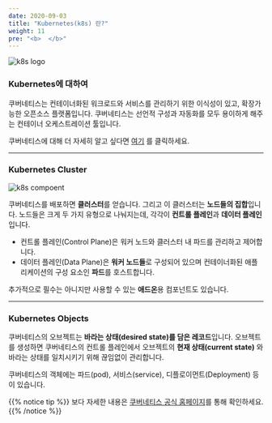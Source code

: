 ```yaml
---
date: 2020-09-03
title: "Kubernetes(k8s) 란?"
weight: 11
pre: "<b>  </b>"
---
```


![k8s logo](/images/overview/k8s_logo.png)

### Kubernetes에 대하여 

쿠버네티스는 컨테이너화된 워크로드와 서비스를 관리하기 위한 이식성이 있고, 확장가능한 오픈소스 플랫폼입니다. 쿠버네티스는 선언적 구성과 자동화를 모두 용이하게 해주는 컨테이너 오케스트레이션 툴입니다.

쿠버네티스에 대해 더 자세히 알고 싶다면 [여기](https://kubernetes.io/docs/concepts/overview/what-is-kubernetes/) 를 클릭하세요.

* * *

### Kubernetes Cluster

![k8s compoent](/images/overview/k8s_component.png)

쿠버네티스를 배포하면 **클러스터**를 얻습니다. 그리고 이 클러스터는 **노드들의 집합**입니다. 노드들은 크게 두 가지 유형으로 나눠지는데, 각각이 **컨트롤 플레인**과 **데이터 플레인**입니다.

- 컨트롤 플레인(Control Plane)은 워커 노드와 클러스터 내 파드를 관리하고 제어합니다.
- 데이터 플레인(Data Plane)은 **워커 노드들**로 구성되어 있으며 컨테이너화된 애플리케이션의 구성 요소인 **파드**를 호스트합니다.

추가적으로 필수는 아니지만 사용할 수 있는 **애드온**용 컴포넌트도 있습니다.

* * *

### Kubernetes Objects

쿠버네티스의 오브젝트는 **바라는 상태(desired state)를 담은 레코드**입니다. 오브젝트를 생성하면 쿠버네티스의 컨트롤 플레인에서 오브젝트의 **현재 상태(current state)** 와 바라는 상태를 일치시키기 위해 끊임없이 관리합니다.

쿠버네티스의 객체에는 파드(pod), 서비스(service), 디플로이먼트(Deployment) 등이 있습니다.

{{% notice tip %}}
보다 자세한 내용은 [쿠버네티스 공식 홈페이지](https://kubernetes.io/)를 통해 확인하세요.
{{% /notice %}}



